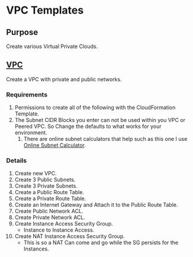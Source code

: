 # VPC Templates

## Purpose
Create various Virtual Private Clouds.

## [VPC](https://github.com/stelligent/cloudformation_templates/blob/master/infrastructure/vpc/vpc.template)
Create a VPC with private and public networks.

### Requirements
1. Permissions to create all of the following with the CloudFormation Template.
2. The Subnet CIDR Blocks you enter can not be used within you VPC or Peered VPC. So Change the defaults to what works for your environment.
    1. There are online subnet calculators that help such as this one I use [Online Subnet Calculator](http://www.subnet-calculator.com/subnet.php?net_class=A).

### Details
1. Create new VPC.
2. Create 3 Public Subnets.
3. Create 3 Private Subnets.
4. Create a Public Route Table.
5. Create a Private Route Table.
6. Create an Internet Gateway and Attach it to the Public Route Table.
7. Create Public Network ACL.
8. Create Private Network ACL.
9. Create Instance Access Security Group.
    * Instance to Instance Access.
10. Create NAT Instance Access Security Group.
    * This is so a NAT Can come and go while the SG persists for the Instances.
